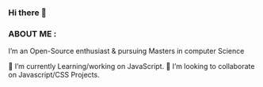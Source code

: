 ### Hi there 👋





### ABOUT ME : 
I’m an Open-Source enthusiast & pursuing Masters in computer Science 

🔭 I’m currently Learning/working on JavaScript.
👯 I’m looking to collaborate on Javascript/CSS Projects.






